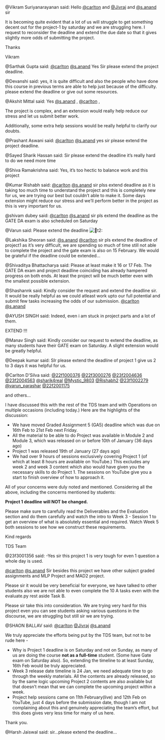 @Vikram Suriyanarayanan said: Hello [@carlton](/u/carlton) and [@Jivraj](/u/jivraj) and [@s.anand](/u/s.anand) sir


It is becoming quite evident that a lot of us will struggle to get something decent out for the project\-1 by saturday and we are struggling here. I request to reconsider the deadline and extend the due date so that it gives slightly more odds of submitting the project.


Thanks  

Vikram


@Sarthak Gupta said: [@carlton](/u/carlton) [@s.anand](/u/s.anand) Yes Sir please extend the project deadline.


@Devanshi said: yes, it is quite difficult and also the people who have done this course in previous terms are able to help just because of the difficulty. please extend the deadline or give out some resources.


@Akshit Mittal said: Yes [@s.anand](/u/s.anand) , [@carlton](/u/carlton) ,  

The project is complex, and an extension would really help reduce our stress and let us submit better work.  

Additionally, some extra help sessions would be really helpful to clarify our doubts.


@Prashant Aswani said: [@carlton](/u/carlton) [@s.anand](/u/s.anand) yes sir please extend the project deadline.


@Sayed Sharik Hassan said: Sir please extend the deadline it’s really hard to do we need more time


@Shiva Ramakrishna said: Yes, it’s too hectic to balance work and this project


@Kumar Rishabh said: [@carlton](/u/carlton) [@s.anand](/u/s.anand) sir plss extend deadline as it is taking too much time to understand the project and this is completely new for us, we are trying our best but couldn’t able to make it. Some days extension might reduce our stress and we’ll perform better in the project as this is very important for us.


@shivam dubey said: [@carlton](/u/carlton) [@s.anand](/u/s.anand) sir pls extend the deadline as the GATE DA exam is also scheduled on Saturday


@Varun said: Please extend the deadline ![:pray:t2:](https://emoji.discourse-cdn.com/google/pray/2.png?v=12 ":pray:t2:")


@Lakshika Sheoran said: [@s.anand](/u/s.anand) [@carlton](/u/carlton) sir pls extend the deadline of project1 as it’s very difficult, we are spending so much of time still not able to complete the project and the gate exam is also on 15 February. We would be grateful if the deadline could be extended…


@Shivaditya Bhattacharya said: Please at least make it 16 or 17 Feb. The GATE DA exam and project deadline coinciding has already hampered progress on both ends. At least the project will be much better even with the smallest possible extension.


@Shashannk said: Kindly consider the request and extend the deadline sir. It would be really helpful as we could atleast work upto our full potential and submit few tasks increasing the odds of our submission. [@carlton](/u/carlton) [@s.anand](/u/s.anand)


@AYUSH SINGH said: Indeed, even i am stuck in project parts and a lot of them.  

EXTEND !!!


@Manav Singh said: Kindly consider our request to extend the deadline, as many students have their GATE exam on Saturday. A slight extension would be greatly helpful.


@Deepak kumar said: SIr please extend the deadline of project 1 give us 2 to 3 days it was helpful for us.


@Carlton D'Silva said: [@22f1000376](/u/22f1000376) [@22f3000276](/u/22f3000276) [@23f2004636](/u/23f2004636) [@23f2004563](/u/23f2004563) [@sharik4real](/u/sharik4real) [@Mystic\_9803](/u/mystic_9803) [@Rishabh2](/u/rishabh2) [@23f1002279](/u/23f1002279) [@varun\_parashar](/u/varun_parashar) [@22f2001175](/u/22f2001175)


and others…


I have discussed this with the rest of the TDS team and with Operations on multiple occasions (including today.) Here are the highlights of the discussion:


* We have moved Graded Assignment 5 (GA5\) deadline which was due on 16th Feb to 21st Feb next Friday.
* All the material to be able to do Project was available in Module 2 and Module 3, which was released on or before 10th of January (36 days ago)
* Project 1 was released 19th of January (27 days ago)
* We had over 9 hours of sessions exclusively covering Project 1 (of which at least 8 hours are available on YouTube.) This excludes any week 2 and week 3 content which also would have given you the necessary skills to do Project 1\. The sessions on YouTube give you a start to finish overview of how to approach it.


All of your concerns were duly noted and mentioned. Considering all the above, including the concerns mentioned by students:


**Project 1 deadline will NOT be changed.**


Please make sure to carefully read the Deliverables and the Evaluation section and do them carefully and watch the intro to Week 3 \- Session 1 to get an overview of what is absolutely essential and required. Watch Week 5 both sessions to see how we construct these requirements.


Kind regards  

TDS Team


@23f3001356 said: \-Yes sir this project 1 is very tough for even 1 question a whole day is used.  

[@carlton](/u/carlton) [@s.anand](/u/s.anand) Sir besides this project we have other subject graded assignments and MLP Project and MAD2 project.  

Please sir it would be very beneficial for everyone, we have talked to other students also we are not able to even complete the 10 A tasks even with the evaluate.py rest aside Task B.  

Please sir take this into consideration. We are trying very hard for this project even you can see students asking various questions in the discourse, we are struggling but still sir we are trying.


@SHAON BALLAV said: [@carlton](/u/carlton) [@Jivraj](/u/jivraj) [@s.anand](/u/s.anand)


We truly appreciate the efforts being put by the TDS team, but not to be rude here \-


* Why is Project 1 deadline is on Saturday and not on Sunday, as many of us are doing the course **not as a full\-time** student. (Some have Gate exam on Saturday also). So, extending the timeline to at least Sunday, 16th Feb would be truly appreciated.
* Week 3 release date timeline is 24 Jan, we need adequate time to go through the weekly materials. All the contents are already released, so by the same logic upcoming Project 2 contents are also available but that doesn’t mean that we can complete the upcoming project within a week.
* Project help sessions came on 11th February(live) and 12th Feb on YouTube, just 4 days before the submission date, though I am not complaining about this and genuinely appreciating the team’s effort, but this does gives very less time for many of us here.


Thank you.


@Harsh Jaiswal said: sir…please extend the deadline…

